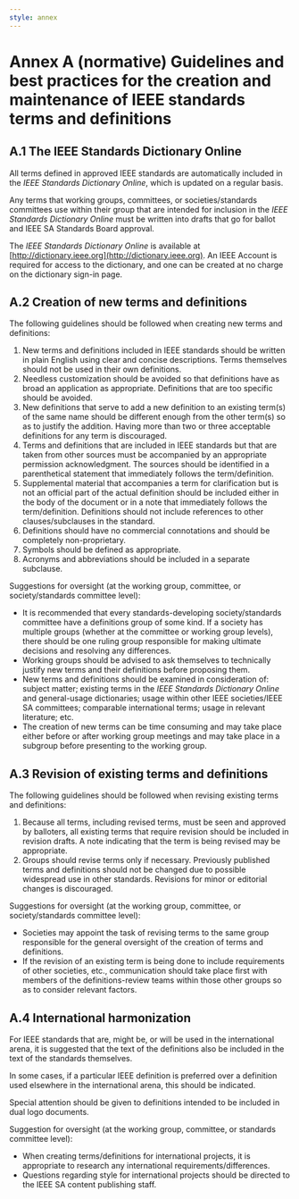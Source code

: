```yaml
---
style: annex
---
```


# Annex A **(normative)** Guidelines and best practices for the creation and maintenance of IEEE standards terms and definitions

## A.1 The IEEE Standards Dictionary Online

All terms defined in approved IEEE standards are automatically included in the *IEEE Standards Dictionary Online*, which is updated on a regular basis.

Any terms that working groups, committees, or societies/standards committees use within their group that are intended for inclusion in the *IEEE Standards Dictionary Online* must be written into drafts that go for ballot and IEEE SA Standards Board approval.

The *IEEE Standards Dictionary Online* is available at [http://dictionary.ieee.org](http://dictionary.ieee.org). An IEEE Account is required for access to the dictionary, and one can be created at no charge on the dictionary sign-in page.

## A.2 Creation of new terms and definitions

The following guidelines should be followed when creating new terms and definitions:

1. New terms and definitions included in IEEE standards should be written in plain English using clear and concise descriptions. Terms themselves should not be used in their own definitions.
2. Needless customization should be avoided so that definitions have as broad an application as appropriate. Definitions that are too specific should be avoided.
3. New definitions that serve to add a new definition to an existing term(s) of the same name should be different enough from the other term(s) so as to justify the addition. Having more than two or three acceptable definitions for any term is discouraged.
4. Terms and definitions that are included in IEEE standards but that are taken from other sources must be accompanied by an appropriate permission acknowledgment. The sources should be identified in a parenthetical statement that immediately follows the term/definition.
5. Supplemental material that accompanies a term for clarification but is not an official part of the actual definition should be included either in the body of the document or in a note that immediately follows the term/definition. Definitions should not include references to other clauses/subclauses in the standard.
6. Definitions should have no commercial connotations and should be completely non-proprietary.
7. Symbols should be defined as appropriate.
8. Acronyms and abbreviations should be included in a separate subclause.

Suggestions for oversight (at the working group, committee, or society/standards committee level):

* It is recommended that every standards-developing society/standards committee have a definitions group of some kind. If a society has multiple groups (whether at the committee or working group levels), there should be one ruling group responsible for making ultimate decisions and resolving any differences.
* Working groups should be advised to ask themselves to technically justify new terms and their definitions before proposing them.
* New terms and definitions should be examined in consideration of: subject matter; existing terms in the *IEEE Standards Dictionary Online* and general-usage dictionaries; usage within other IEEE societies/IEEE SA committees; comparable international terms; usage in relevant literature; etc.
* The creation of new terms can be time consuming and may take place either before or after working group meetings and may take place in a subgroup before presenting to the working group.

## A.3 Revision of existing terms and definitions

The following guidelines should be followed when revising existing terms and definitions:

1. Because all terms, including revised terms, must be seen and approved by balloters, all existing terms that require revision should be included in revision drafts. A note indicating that the term is being revised may be appropriate.
2. Groups should revise terms only if necessary. Previously published terms and definitions should not be changed due to possible widespread use in other standards. Revisions for minor or editorial changes is discouraged.

Suggestions for oversight (at the working group, committee, or society/standards committee level):

* Societies may appoint the task of revising terms to the same group responsible for the general oversight of the creation of terms and definitions.
* If the revision of an existing term is being done to include requirements of other societies, etc., communication should take place first with members of the definitions-review teams within those other groups so as to consider relevant factors.

## A.4 International harmonization

For IEEE standards that are, might be, or will be used in the international arena, it is suggested that the text of the definitions also be included in the text of the standards themselves.

In some cases, if a particular IEEE definition is preferred over a definition used elsewhere in the international arena, this should be indicated.

Special attention should be given to definitions intended to be included in dual logo documents.

Suggestion for oversight (at the working group, committee, or standards committee level):

* When creating terms/definitions for international projects, it is appropriate to research any international requirements/differences.
* Questions regarding style for international projects should be directed to the IEEE SA content publishing staff.

